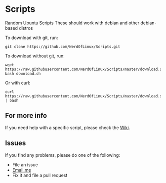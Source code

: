 # Scripts
Random Ubuntu Scripts
These should work with debian and other debian-based distros

To download with git, run: 
```shell
git clone https://github.com/NerdOfLinux/Scripts.git
```

To download without git, run: 
```shell
wget https://raw.githubusercontent.com/NerdOfLinux/Scripts/master/download.sh; bash download.sh
```

Or with curl:
```shell
curl https://raw.githubusercontent.com/NerdOfLinux/Scripts/master/download.sh | bash
```

## For more info
If you need help with a specific script, please check the [Wiki](https://github.com/NerdOfLinux/Scripts/wiki).

## Issues
If you find any problems, please do one of the following:

* File an issue
* [Email me](mailto:github@nerdoflinux.com)
* Fix it and file a pull request
